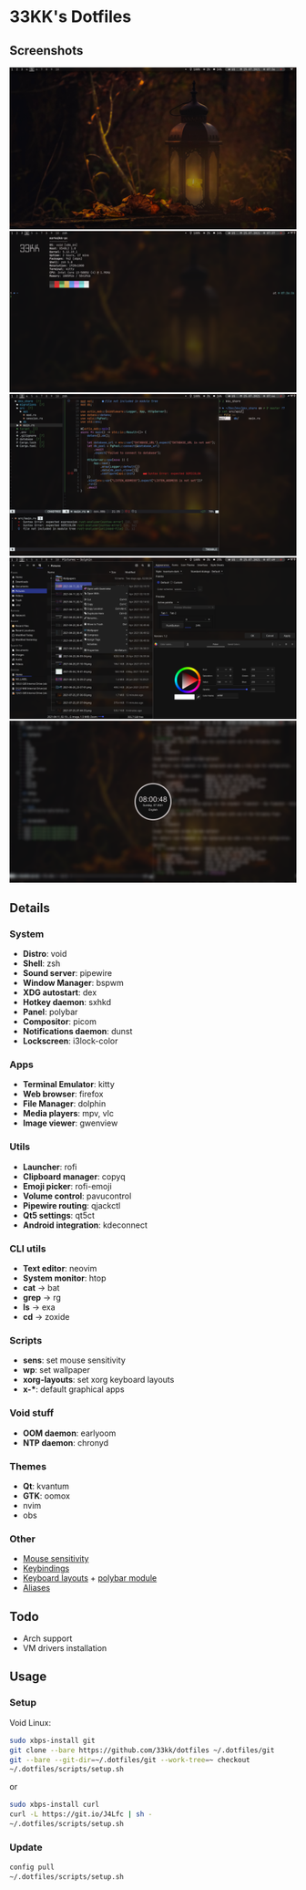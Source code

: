 # 33KK's Dotfiles

## Screenshots

![1](.dotfiles/screenshots/1.png)
![2](.dotfiles/screenshots/2.png)
![3](.dotfiles/screenshots/3.png)
![4](.dotfiles/screenshots/4.png)
![5](.dotfiles/screenshots/5.png)

## Details

### System

- **Distro**: void
- **Shell**: zsh
- **Sound server**: pipewire
- **Window Manager**: bspwm
- **XDG autostart**: dex
- **Hotkey daemon**: sxhkd
- **Panel**: polybar
- **Compositor**: picom
- **Notifications daemon**: dunst
- **Lockscreen**: i3lock-color

### Apps

- **Terminal Emulator**: kitty
- **Web browser**: firefox
- **File Manager**: dolphin
- **Media players**: mpv, vlc
- **Image viewer**: gwenview

### Utils

- **Launcher**: rofi
- **Clipboard manager**: copyq
- **Emoji picker**: rofi-emoji
- **Volume control**: pavucontrol
- **Pipewire routing**: qjackctl
- **Qt5 settings**: qt5ct
- **Android integration**: kdeconnect

### CLI utils

- **Text editor**: neovim
- **System monitor**: htop
- **cat** -> bat
- **grep** -> rg
- **ls** -> exa
- **cd** -> zoxide

### Scripts
- **sens**: set mouse sensitivity
- **wp**: set wallpaper
- **xorg-layouts**: set xorg keyboard layouts
- **x-\***: default graphical apps

### Void stuff

- **OOM daemon**: earlyoom
- **NTP daemon**: chronyd

### Themes

- **Qt**: kvantum
- **GTK**: oomox
- nvim
- obs

### Other

- [Mouse sensitivity](.local/bin/sens)
- [Keybindings](.config/bspwm/sxhkdrc)
- [Keyboard layouts](.local/bin/xorg-layouts) + [polybar module](.config/polybar/modules/xkeyboard.ini)
- [Aliases](.config/sh/rc.d/alias)

## Todo

- Arch support
- VM drivers installation

## Usage

### Setup

Void Linux:

```bash
sudo xbps-install git
git clone --bare https://github.com/33kk/dotfiles ~/.dotfiles/git
git --bare --git-dir=~/.dotfiles/git --work-tree=~ checkout
~/.dotfiles/scripts/setup.sh
```

or 

```bash
sudo xbps-install curl
curl -L https://git.io/J4Lfc | sh -
~/.dotfiles/scripts/setup.sh
```

### Update

```bash
config pull
~/.dotfiles/scripts/setup.sh
```
